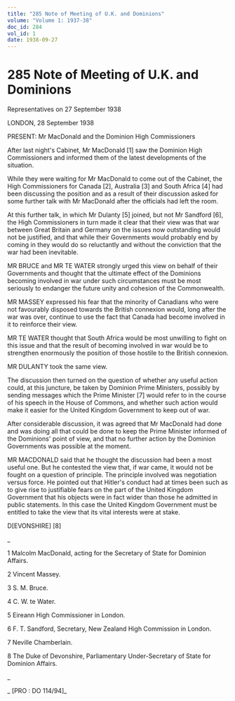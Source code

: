 ```yaml
---
title: "285 Note of Meeting of U.K. and Dominions"
volume: "Volume 1: 1937-38"
doc_id: 284
vol_id: 1
date: 1938-09-27
---
```


# 285 Note of Meeting of U.K. and Dominions

Representatives on 27 September 1938

LONDON, 28 September 1938

PRESENT: Mr MacDonald and the Dominion High Commissioners

After last night's Cabinet, Mr MacDonald [1] saw the Dominion High Commissioners and informed them of the latest developments of the situation.

While they were waiting for Mr MacDonald to come out of the Cabinet, the High Commissioners for Canada [2], Australia [3] and South Africa [4] had been discussing the position and as a result of their discussion asked for some further talk with Mr MacDonald after the officials had left the room.

At this further talk, in which Mr Dulanty [5] joined, but not Mr Sandford [6], the High Commissioners in turn made it clear that their view was that war between Great Britain and Germany on the issues now outstanding would not be justified, and that while their Governments would probably end by coming in they would do so reluctantly and without the conviction that the war had been inevitable.

MR BRUCE and MR TE WATER strongly urged this view on behalf of their Governments and thought that the ultimate effect of the Dominions becoming involved in war under such circumstances must be most seriously to endanger the future unity and cohesion of the Commonwealth.

MR MASSEY expressed his fear that the minority of Canadians who were not favourably disposed towards the British connexion would, long after the war was over, continue to use the fact that Canada had become involved in it to reinforce their view.

MR TE WATER thought that South Africa would be most unwilling to fight on this issue and that the result of becoming involved in war would be to strengthen enormously the position of those hostile to the British connexion.

MR DULANTY took the same view.

The discussion then turned on the question of whether any useful action could, at this juncture, be taken by Dominion Prime Ministers, possibly by sending messages which the Prime Minister [7] would refer to in the course of his speech in the House of Commons, and whether such action would make it easier for the United Kingdom Government to keep out of war.

After considerable discussion, it was agreed that Mr MacDonald had done and was doing all that could be done to keep the Prime Minister informed of the Dominions' point of view, and that no further action by the Dominion Governments was possible at the moment.

MR MACDONALD said that he thought the discussion had been a most useful one. But he contested the view that, if war came, it would not be fought on a question of principle. The principle involved was negotiation versus force. He pointed out that Hitler's conduct had at times been such as to give rise to justifiable fears on the part of the United Kingdom Government that his objects were in fact wider than those he admitted in public statements. In this case the United Kingdom Government must be entitled to take the view that its vital interests were at stake.

D[EVONSHIRE] [8]

_

1 Malcolm MacDonald, acting for the Secretary of State for Dominion Affairs.

2 Vincent Massey.

3 S. M. Bruce.

4 C. W. te Water.

5 Eireann High Commissioner in London.

6 F. T. Sandford, Secretary, New Zealand High Commission in London.

7 Neville Chamberlain.

8 The Duke of Devonshire, Parliamentary Under-Secretary of State for Dominion Affairs.

_

_ [PRO : DO 114/94]_
